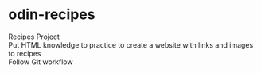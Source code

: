 # odin-recipes
Recipes Project <br>
Put HTML knowledge to practice to create a website with links and images to recipes <br>
Follow Git workflow